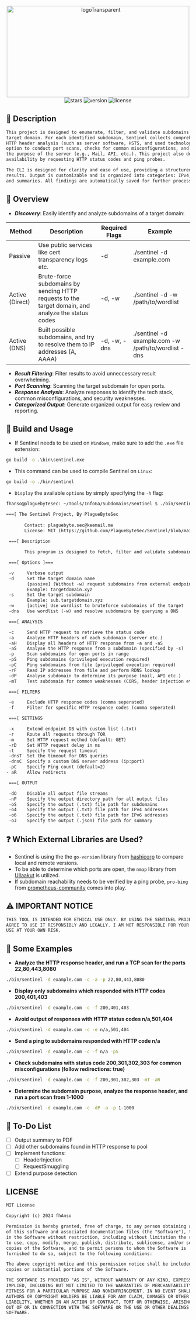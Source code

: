 <p align="center">
  <img src="https://github.com/PlagueByteSec/Sentinel/blob/main/assets/logoTransparent.png" alt="logoTransparent" width="500" height="250" />
  <br>
  <img src="https://img.shields.io/github/stars/PlagueByteSec/Sentinel?style=social" alt="stars" />
  <img src="https://img.shields.io/github/v/release/PlagueByteSec/Sentinel" alt="version" />
  <img src="https://img.shields.io/github/license/PlagueByteSec/Sentinel" alt="license" />
</p>

## :book: Description
```txt
This project is designed to enumerate, filter, and validate subdomains for a specified
target domain. For each identified subdomain, Sentinel collects comprehensive information, including 
HTTP header analysis (such as server software, HSTS, and used technology), the 
option to conduct port scans, checks for common misconfigurations, and attempts to determine 
the purpose of the server (e.g., Mail, API, etc.). This project also determines the subdomains
availability by requesting HTTP status codes and ping probes.

The CLI is designed for clarity and ease of use, providing a structured overview of the
results. Output is customizable and is organized into categories: IPv4, IPv6, subdomains,
and summaries. All findings are automatically saved for further processing.
```

## :paperclip: Overview

- ***Discovery***: Easily identify and analyze subdomains of a target domain:

| Method | Description | Required Flags | Example |
|--------|-------------|----------------|---------|  
| Passive | Use public services like cert transparency logs etc. | -d | ./sentinel -d example.com |
| Active (Direct) | Brute-force subdomains by sending HTTP requests to the target domain, and analyze the status codes | -d, -w | ./sentinel -d -w /path/to/wordlist |
| Active (DNS) | Built possible subdomains, and try to resolve them to IP addresses (A, AAAA) | -d, -w, -dns | ./sentinel -d example.com -w /path/to/wordlist -dns |

- ***Result Filtering***: Filter results to avoid unneccessary result overwhelming.
- ***Port Scanning***: Scanning the target subdomain for open ports.
- ***Response Analysis***: Analyze responses to identify the tech stack, common misconfigurations, and security weaknesses.
- ***Categorized Output***: Generate organized output for easy review and reporting.

## :wrench: Build and Usage

- If Sentinel needs to be used on `Windows`, make sure to add the `.exe` file extension:
```cmd
go build -o .\bin\sentinel.exe 
```

- This command can be used to compile Sentinel on `Linux`:
```bash
go build -o ./bin/sentinel 
```

- `Display` the available `options` by simply specifying the `-h` flag:

```txt
fhanso@plaguebytesec: ~/Tools/InfoGa/Subdomains/Sentinel $ ./bin/sentinel -h

===[ The Sentinel Project, By PlagueByteSec
        
       Contact: plaguebyte.sec@keemail.me
       License: MIT (https://github.com/PlagueByteSec/Sentinel/blob/main/LICENSE)
                                                                                                                                                 
 ===[ Description

       This program is designed to fetch, filter and validate subdomains from a target domain.

 ===[ Options ]===

 -v     Verbose output
 -d     Set the target domain name
        [passive] (Without -w) request subdomains from external endpoints
        Example: targetdomain.xyz 
 -s     Set the target subdomain 
        Example: sub.targetdomain.xyz 
 -w     [active] Use wordlist to bruteforce subdomains of the target
 -dns   Use wordlist (-w) and resolve subdomains by querying a DNS

 ===[ ANALYSIS

 -c     Send HTTP request to retrieve the status code
 -a     Analyze HTTP headers of each subdomain (server etc.)
 -aH    Display all headers of HTTP response from -a and -aS
 -aS    Analyse the HTTP response from a subdomain (specified by -s)
 -p     Scan subdomains for open ports in range
 -pS    Ping subdomains (privileged execution required)
 -pC    Ping subdomains from file (privileged execution required)
 -rF    Read IP addresses from file and perform RDNS lookup
 -dP    Analyse subdomain to determine its purpose (mail, API etc.)
 -mT    Test subdomain for common weaknesses (CORS, header injection etc.)

 ===[ FILTERS

 -e     Exclude HTTP response codes (comma seperated)
 -f     Filter for specific HTTP response codes (comma seperated)

 ===[ SETTINGS

 -x     Extend endpoint DB with custom list (.txt)
 -r     Route all requests through TOR
 -m     Set HTTP request method (default: GET)
 -rD    Set HTTP request delay in ms
 -t     Specify the request timeout
 -dnsT  Set the timeout for DNS queries
 -dnsC  Specify a custom DNS server address (ip:port)
 -pC    Specify Ping count (default=2)
- aR    Allow redirects

 ===[ OUTPUT

 -dO    Disable all output file streams
 -nP    Specify the output directory path for all output files
 -oS    Specify the output (.txt) file path for subdomains
 -o4    Specify the output (.txt) file path for IPv4 addresses
 -o6    Specify the output (.txt) file path for IPv6 addresses
 -oJ    Specify the output (.json) file path for summary
```

## :question: Which External Libraries are Used?

- Sentinel is using the the `go-version` library from [hashicorp](https://github.com/hashicorp/go-version) to compare local and remote versions.
- To be able to determine which ports are open, the `nmap` library from [Ullaakut](https://github.com/Ullaakut/nmap) is utilized.
- If subdomain reachability needs to be verified by a ping probe, `pro-bing` from [prometheus-community](https://github.com/prometheus-community/pro-bing) comes into play.

## :warning: IMPORTANT NOTICE

```txt
THIS TOOL IS INTENDED FOR ETHICAL USE ONLY. BY USING THE SENTINEL PROJECT, YOU
AGREE TO USE IT RESPONSIBLY AND LEGALLY. I AM NOT RESPONSIBLE FOR YOUR ACTIONS.
USE AT YOUR OWN RISK.
```

## :sparkler: Some Examples

- **Analyze the HTTP response header, and run a TCP scan for the ports 22,80,443,8080**
```bash
./bin/sentinel -d example.com -c -a -p 22,80,443,8080
```
- **Display only subdomains which responded with HTTP codes 200,401,403**
```bash
./bin/sentinel -d example.com -c -f 200,401,403
```
- **Avoid output of responses with HTTP status codes n/a,501,404**
```bash
./bin/sentinel -d example.com -c -e n/a,501,404
```
- **Send a ping to subdomains responded with HTTP code n/a** 
```bash
./bin/sentinel -d example.com -c -f n/a -pS
```
- **Check subdomains with status code 200,301,302,303 for common misconfigurations (follow redirections: true)**
```bash
./bin/sentinel -d example.com -c -f 200,301,302,303 -mT -aR
```
- **Determine the subdomain purpose, analyze the response header, and run a port scan from 1-1000**
```bash
./bin/sentinel -d example.com -c -dP -a -p 1-1000
```

## :memo: To-Do List

- [ ] Output summary to PDF
- [ ] Add other subdomains found in HTTP response to pool
- [ ] Implement functions:
  - [ ] HeaderInjection
  - [ ] RequestSmuggling
- [ ] Extend purpose detection

## LICENSE
```txt
MIT License

Copyright (c) 2024 fhAnso

Permission is hereby granted, free of charge, to any person obtaining a copy
of this software and associated documentation files (the "Software"), to deal
in the Software without restriction, including without limitation the rights
to use, copy, modify, merge, publish, distribute, sublicense, and/or sell
copies of the Software, and to permit persons to whom the Software is
furnished to do so, subject to the following conditions:

The above copyright notice and this permission notice shall be included in all
copies or substantial portions of the Software.

THE SOFTWARE IS PROVIDED "AS IS", WITHOUT WARRANTY OF ANY KIND, EXPRESS OR
IMPLIED, INCLUDING BUT NOT LIMITED TO THE WARRANTIES OF MERCHANTABILITY,
FITNESS FOR A PARTICULAR PURPOSE AND NONINFRINGEMENT. IN NO EVENT SHALL THE
AUTHORS OR COPYRIGHT HOLDERS BE LIABLE FOR ANY CLAIM, DAMAGES OR OTHER
LIABILITY, WHETHER IN AN ACTION OF CONTRACT, TORT OR OTHERWISE, ARISING FROM,
OUT OF OR IN CONNECTION WITH THE SOFTWARE OR THE USE OR OTHER DEALINGS IN THE
SOFTWARE.
```